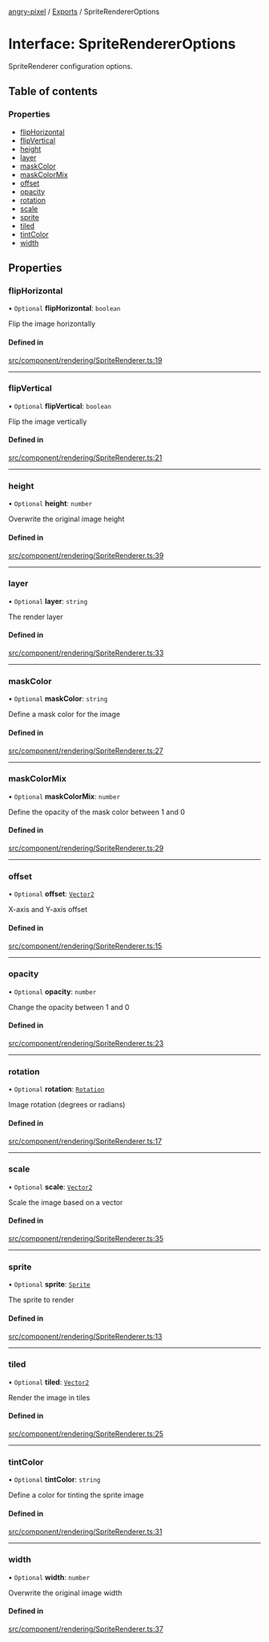 [angry-pixel](../README.md) / [Exports](../modules.md) / SpriteRendererOptions

# Interface: SpriteRendererOptions

SpriteRenderer configuration options.

## Table of contents

### Properties

- [flipHorizontal](SpriteRendererOptions.md#fliphorizontal)
- [flipVertical](SpriteRendererOptions.md#flipvertical)
- [height](SpriteRendererOptions.md#height)
- [layer](SpriteRendererOptions.md#layer)
- [maskColor](SpriteRendererOptions.md#maskcolor)
- [maskColorMix](SpriteRendererOptions.md#maskcolormix)
- [offset](SpriteRendererOptions.md#offset)
- [opacity](SpriteRendererOptions.md#opacity)
- [rotation](SpriteRendererOptions.md#rotation)
- [scale](SpriteRendererOptions.md#scale)
- [sprite](SpriteRendererOptions.md#sprite)
- [tiled](SpriteRendererOptions.md#tiled)
- [tintColor](SpriteRendererOptions.md#tintcolor)
- [width](SpriteRendererOptions.md#width)

## Properties

### flipHorizontal

• `Optional` **flipHorizontal**: `boolean`

Flip the image horizontally

#### Defined in

[src/component/rendering/SpriteRenderer.ts:19](https://github.com/angry-pixel-studio/angry-pixel-engine/blob/9576100/src/component/rendering/SpriteRenderer.ts#L19)

___

### flipVertical

• `Optional` **flipVertical**: `boolean`

Flip the image vertically

#### Defined in

[src/component/rendering/SpriteRenderer.ts:21](https://github.com/angry-pixel-studio/angry-pixel-engine/blob/9576100/src/component/rendering/SpriteRenderer.ts#L21)

___

### height

• `Optional` **height**: `number`

Overwrite the original image height

#### Defined in

[src/component/rendering/SpriteRenderer.ts:39](https://github.com/angry-pixel-studio/angry-pixel-engine/blob/9576100/src/component/rendering/SpriteRenderer.ts#L39)

___

### layer

• `Optional` **layer**: `string`

The render layer

#### Defined in

[src/component/rendering/SpriteRenderer.ts:33](https://github.com/angry-pixel-studio/angry-pixel-engine/blob/9576100/src/component/rendering/SpriteRenderer.ts#L33)

___

### maskColor

• `Optional` **maskColor**: `string`

Define a mask color for the image

#### Defined in

[src/component/rendering/SpriteRenderer.ts:27](https://github.com/angry-pixel-studio/angry-pixel-engine/blob/9576100/src/component/rendering/SpriteRenderer.ts#L27)

___

### maskColorMix

• `Optional` **maskColorMix**: `number`

Define the opacity of the mask color between 1 and 0

#### Defined in

[src/component/rendering/SpriteRenderer.ts:29](https://github.com/angry-pixel-studio/angry-pixel-engine/blob/9576100/src/component/rendering/SpriteRenderer.ts#L29)

___

### offset

• `Optional` **offset**: [`Vector2`](../classes/Vector2.md)

X-axis and Y-axis offset

#### Defined in

[src/component/rendering/SpriteRenderer.ts:15](https://github.com/angry-pixel-studio/angry-pixel-engine/blob/9576100/src/component/rendering/SpriteRenderer.ts#L15)

___

### opacity

• `Optional` **opacity**: `number`

Change the opacity between 1 and 0

#### Defined in

[src/component/rendering/SpriteRenderer.ts:23](https://github.com/angry-pixel-studio/angry-pixel-engine/blob/9576100/src/component/rendering/SpriteRenderer.ts#L23)

___

### rotation

• `Optional` **rotation**: [`Rotation`](../classes/Rotation.md)

Image rotation (degrees or radians)

#### Defined in

[src/component/rendering/SpriteRenderer.ts:17](https://github.com/angry-pixel-studio/angry-pixel-engine/blob/9576100/src/component/rendering/SpriteRenderer.ts#L17)

___

### scale

• `Optional` **scale**: [`Vector2`](../classes/Vector2.md)

Scale the image based on a vector

#### Defined in

[src/component/rendering/SpriteRenderer.ts:35](https://github.com/angry-pixel-studio/angry-pixel-engine/blob/9576100/src/component/rendering/SpriteRenderer.ts#L35)

___

### sprite

• `Optional` **sprite**: [`Sprite`](../classes/Sprite.md)

The sprite to render

#### Defined in

[src/component/rendering/SpriteRenderer.ts:13](https://github.com/angry-pixel-studio/angry-pixel-engine/blob/9576100/src/component/rendering/SpriteRenderer.ts#L13)

___

### tiled

• `Optional` **tiled**: [`Vector2`](../classes/Vector2.md)

Render the image in tiles

#### Defined in

[src/component/rendering/SpriteRenderer.ts:25](https://github.com/angry-pixel-studio/angry-pixel-engine/blob/9576100/src/component/rendering/SpriteRenderer.ts#L25)

___

### tintColor

• `Optional` **tintColor**: `string`

Define a color for tinting the sprite image

#### Defined in

[src/component/rendering/SpriteRenderer.ts:31](https://github.com/angry-pixel-studio/angry-pixel-engine/blob/9576100/src/component/rendering/SpriteRenderer.ts#L31)

___

### width

• `Optional` **width**: `number`

Overwrite the original image width

#### Defined in

[src/component/rendering/SpriteRenderer.ts:37](https://github.com/angry-pixel-studio/angry-pixel-engine/blob/9576100/src/component/rendering/SpriteRenderer.ts#L37)
